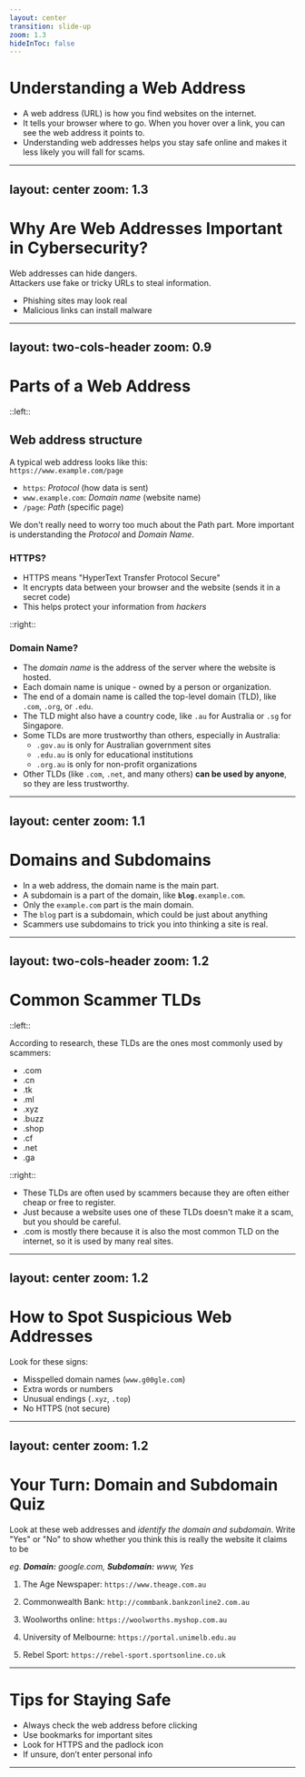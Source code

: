 ```yaml
---
layout: center
transition: slide-up
zoom: 1.3
hideInToc: false
---
```


<!-- Generated by Copilot -->

# Understanding a Web Address

- A web address (URL) is how you find websites on the internet.  
- It tells your browser where to go. When you hover over a link, you can see the web address it points to.
- Understanding web addresses helps you stay safe online and makes it less likely you will fall for scams.

---
layout: center
zoom: 1.3
---

# Why Are Web Addresses Important in Cybersecurity?

Web addresses can hide dangers.  
Attackers use fake or tricky URLs to steal information.

- Phishing sites may look real
- Malicious links can install malware

---
layout: two-cols-header
zoom: 0.9
---

# Parts of a Web Address

::left::

## Web address structure
A typical web address looks like this:  
`https://www.example.com/page`

- `https`: *Protocol* (how data is sent)
- `www.example.com`: *Domain name* (website name)
- `/page`: *Path* (specific page)

We don't really need to worry too much about the Path part. More important is understanding the *Protocol* and *Domain Name*.

### HTTPS?

- HTTPS means "HyperText Transfer Protocol Secure"
- It encrypts data between your browser and the website (sends it in a secret code)
- This helps protect your information from *hackers*

::right::

### Domain Name?
- The *domain name* is the address of the server where the website is hosted.
- Each domain name is unique - owned by a person or organization.
- The end of a domain name is called the top-level domain (TLD), like `.com`, `.org`, or `.edu`.
- The TLD might also have a country code, like `.au` for Australia or `.sg` for Singapore.
- Some TLDs are more trustworthy than others, especially in Australia:
    - `.gov.au` is only for Australian government sites
    - `.edu.au` is only for educational institutions
    - `.org.au` is only for non-profit organizations
- Other TLDs (like `.com`, `.net`, and many others) **can be used by anyone**, so they are less trustworthy.

---
layout: center
zoom: 1.1
---

# Domains and Subdomains

- In a web address, the domain name is the main part.
- A subdomain is a part of the domain, like **`blog`**`.example.com`.
- Only the `example.com` part is the main domain.
- The `blog` part is a subdomain, which could be just about anything
- Scammers use subdomains to trick you into thinking a site is real.

---
layout: two-cols-header
zoom: 1.2
---

# Common Scammer TLDs

::left::

According to research, these TLDs are the ones most commonly used by scammers:
- .com 
- .cn 
- .tk 
- .ml 
- .xyz 
- .buzz 
- .shop 
- .cf 
- .net 
- .ga 

::right::

- These TLDs are often used by scammers because they are often either cheap or free to register.
- Just because a website uses one of these TLDs doesn't make it a scam, but you should be careful.
- .com is mostly there because it is also the most common TLD on the internet, so it is used by many real sites.

---
layout: center
zoom: 1.2
---

# How to Spot Suspicious Web Addresses

Look for these signs:

- Misspelled domain names (`www.g00gle.com`)
- Extra words or numbers
- Unusual endings (`.xyz`, `.top`)
- No HTTPS (not secure)

---
layout: center
zoom: 1.2
---

# Your Turn: Domain and Subdomain Quiz

Look at these web addresses and *identify the domain and subdomain*. Write "Yes" or "No" to show whether you think this is really the website it claims to be

*eg. **Domain:** google.com, **Subdomain:** www, Yes*

1. The Age Newspaper: `https://www.theage.com.au`

2. Commonwealth Bank: `http://commbank.bankzonline2.com.au`

3. Woolworths online: `https://woolworths.myshop.com.au`

4. University of Melbourne: `https://portal.unimelb.edu.au`

5. Rebel Sport: `https://rebel-sport.sportsonline.co.uk`


---


# Tips for Staying Safe

- Always check the web address before clicking
- Use bookmarks for important sites
- Look for HTTPS and the padlock icon
- If unsure, don’t enter personal info

---